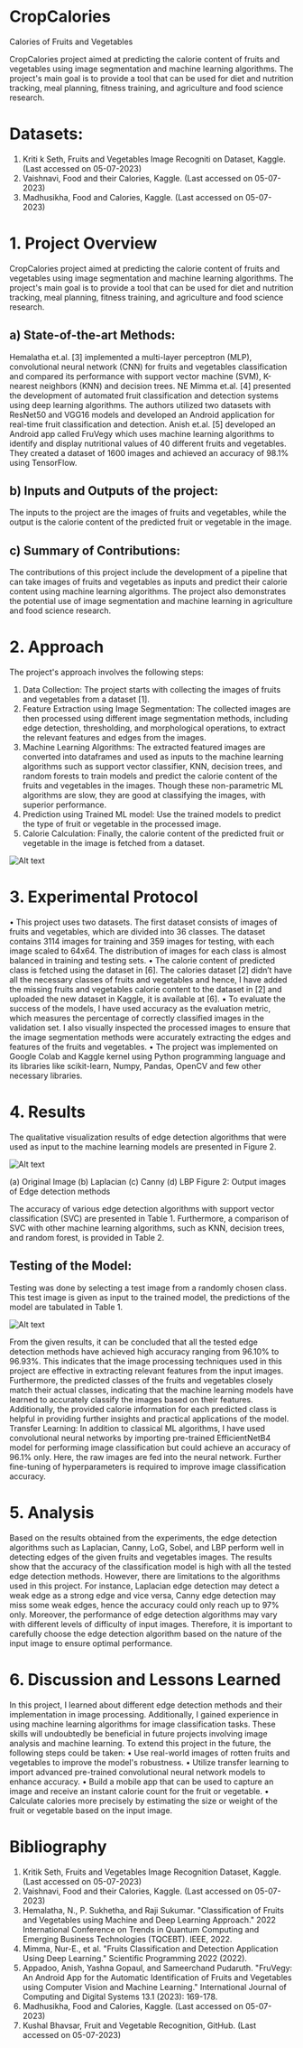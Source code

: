 # CropCalories
Calories of Fruits and Vegetables

CropCalories project aimed at predicting the calorie content of fruits and vegetables using image segmentation and machine learning algorithms. The project's main goal is to provide a tool that can be used for diet and nutrition tracking, meal planning, fitness  training, and agriculture and food science research. 

# Datasets:
1.  Kriti k Seth,  Fruits and Vegetables Image Recogniti on Dataset, Kaggle. (Last accessed on 05-07-2023) 
2.  Vaishnavi, Food and their Calories, Kaggle. (Last accessed on 05-07-2023) 
3.  Madhusikha, Food and Calories, Kaggle. (Last accessed on 05-07-2023) 


# 1.	Project Overview
CropCalories project aimed at predicting the calorie content of fruits and vegetables using image segmentation and machine learning algorithms. The project's main goal is to provide a tool that can be used for diet and nutrition tracking, meal planning, fitness training, and agriculture and food science research.
## a)	State-of-the-art Methods:
Hemalatha et.al. [3] implemented a multi-layer perceptron (MLP), convolutional neural network (CNN) for fruits and vegetables classification and compared its performance with support vector machine (SVM), K-nearest neighbors (KNN) and decision trees. NE Mimma et.al. [4] presented the development of automated fruit classification and detection systems using deep learning algorithms. The authors utilized two datasets with ResNet50 and VGG16 models and developed an Android application for real-time fruit classification and detection. Anish et.al. [5] developed an Android app called FruVegy which uses machine learning algorithms to identify and display nutritional values of 40 different fruits and vegetables. They created a dataset of 1600 images and achieved an accuracy of 98.1% using TensorFlow.
## b)	Inputs and Outputs of the project: 
The inputs to the project are the images of fruits and vegetables, while the output is the calorie content of the predicted fruit or vegetable in the image.
## c)	Summary of Contributions: 
The contributions of this project include the development of a pipeline that can take images of fruits and vegetables as inputs and predict their calorie content using machine learning algorithms. The project also demonstrates the potential use of image segmentation and machine learning in agriculture and food science research.

# 2.	Approach
The project's approach involves the following steps:
1.	Data Collection: The project starts with collecting the images of fruits and vegetables from a dataset [1].
2.	Feature Extraction using Image Segmentation: The collected images are then processed using different image segmentation methods, including edge detection, thresholding, and morphological operations, to extract the relevant features and edges from the images.
3.	Machine Learning Algorithms: The extracted featured images are converted into dataframes and used as inputs to the machine learning algorithms such as support vector classifier, KNN, decision trees, and random forests to train models and predict the calorie content of the fruits and vegetables in the images. Though these non-parametric ML algorithms are slow, they are good at classifying the images, with superior performance.
4.	Prediction using Trained ML model: Use the trained models to predict the type of fruit or vegetable in the processed image.
5.	Calorie Calculation: Finally, the calorie content of the predicted fruit or vegetable in the image is fetched from a dataset. 


![Alt text](https://github.com/madhusikha/CropCalories/blob/main/project_pipeline.png)


# 3.	Experimental Protocol
•	This project uses two datasets. The first dataset consists of images of fruits and vegetables, which are divided into 36 classes. The dataset contains 3114 images for training and 359 images for testing, with each image scaled to 64x64. The distribution of images for each class is almost balanced in training and testing sets.
•	The calorie content of predicted class is fetched using the dataset in [6]. The calories dataset [2] didn’t have all the necessary classes of fruits and vegetables and hence, I have added the missing fruits and vegetables calorie content to the dataset in [2] and uploaded the new dataset in Kaggle, it is available at [6].
•	To evaluate the success of the models, I have used accuracy as the evaluation metric, which measures the percentage of correctly classified images in the validation set. I also visually inspected the processed images to ensure that the image segmentation methods were accurately extracting the edges and features of the fruits and vegetables.
•	The project was implemented on Google Colab and Kaggle kernel using Python programming language and its libraries like scikit-learn, Numpy, Pandas, OpenCV and few other necessary libraries.

# 4.	Results
The qualitative visualization results of edge detection algorithms that were used as input to the machine learning models are presented in Figure 2. 

![Alt text](https://github.com/madhusikha/CropCalories/blob/main/image_segmentation_results.png)

(a) Original Image	(b) Laplacian 	(c) Canny	(d) LBP
Figure 2: Output images of Edge detection methods

The accuracy of various edge detection algorithms with support vector classification (SVC) are presented in Table 1. Furthermore, a comparison of SVC with other machine learning algorithms, such as KNN, decision trees, and random forest, is provided in Table 2.
## Testing of the Model:
Testing was done by selecting a test image from a randomly chosen class. This test image is given as input to the trained model, the predictions of the model are tabulated in Table 1.

![Alt text](https://github.com/madhusikha/CropCalories/blob/main/results_tables.png)

From the given results, it can be concluded that all the tested edge detection methods have achieved high accuracy ranging from 96.10% to 96.93%. This indicates that the image processing techniques used in this project are effective in extracting relevant features from the input images. Furthermore, the predicted classes of the fruits and vegetables closely match their actual classes, indicating that the machine learning models have learned to accurately classify the images based on their features. Additionally, the provided calorie information for each predicted class is helpful in providing further insights and practical applications of the model.
Transfer Learning:
In addition to classical ML algorithms, I have used convolutional neural networks by importing pre-trained EfficientNetB4 model for performing image classification but could achieve an accuracy of 96.1% only. Here, the raw images are fed into the neural network. Further fine-tuning of hyperparameters is required to improve image classification accuracy.

# 5.	Analysis
Based on the results obtained from the experiments, the edge detection algorithms such as Laplacian, Canny, LoG, Sobel, and LBP perform well in detecting edges of the given fruits and vegetables images. The results show that the accuracy of the classification model is high with all the tested edge detection methods. 
However, there are limitations to the algorithms used in this project. For instance, Laplacian edge detection may detect a weak edge as a strong edge and vice versa, Canny edge detection may miss some weak edges, hence the accuracy could only reach up to 97% only. Moreover, the performance of edge detection algorithms may vary with different levels of difficulty of input images. Therefore, it is important to carefully choose the edge detection algorithm based on the nature of the input image to ensure optimal performance.

# 6.	Discussion and Lessons Learned
In this project, I learned about different edge detection methods and their implementation in image processing. Additionally, I gained experience in using machine learning algorithms for image classification tasks. These skills will undoubtedly be beneficial in future projects involving image analysis and machine learning.
To extend this project in the future, the following steps could be taken:
•	Use real-world images of rotten fruits and vegetables to improve the model's robustness.
•	Utilize transfer learning to import advanced pre-trained convolutional neural network models to enhance accuracy.
•	Build a mobile app that can be used to capture an image and receive an instant calorie count for the fruit or vegetable.
•	Calculate calories more precisely by estimating the size or weight of the fruit or vegetable based on the input image.

# Bibliography
1.	Kritik Seth, Fruits and Vegetables Image Recognition Dataset, Kaggle. (Last accessed on 05-07-2023)
2.	Vaishnavi, Food and their Calories, Kaggle. (Last accessed on 05-07-2023)
3.	Hemalatha, N., P. Sukhetha, and Raji Sukumar. "Classification of Fruits and Vegetables using Machine and Deep Learning Approach." 2022 International Conference on Trends in Quantum Computing and Emerging Business Technologies (TQCEBT). IEEE, 2022.
4.	Mimma, Nur-E., et al. "Fruits Classification and Detection Application Using Deep Learning." Scientific Programming 2022 (2022).
5.	Appadoo, Anish, Yashna Gopaul, and Sameerchand Pudaruth. "FruVegy: An Android App for the Automatic Identification of Fruits and Vegetables using Computer Vision and Machine Learning." International Journal of Computing and Digital Systems 13.1 (2023): 169-178.
6.	Madhusikha, Food and Calories, Kaggle. (Last accessed on 05-07-2023)
7.	Kushal Bhavsar, Fruit and Vegetable Recognition, GitHub. (Last accessed on 05-07-2023)
